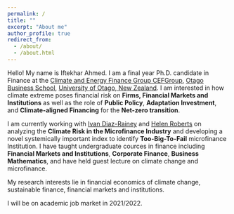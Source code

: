 ```yaml
---
permalink: /
title: ""
excerpt: "About me"
author_profile: true
redirect_from: 
  - /about/
  - /about.html
---
```


Hello! My name is Iftekhar Ahmed. I am a final year Ph.D. candidate in Finance at the [Climate and Energy Finance Group CEFGroup](https://blogs.otago.ac.nz/cefg/), [Otago Business School](https://www.otago.ac.nz/business/index.html), [University of Otago, New Zealand](https://www.otago.ac.nz/). I am interested in how climate extreme poses financial risk on **Firms, Financial Markets and Institutions** as well as the role of **Public Policy**, **Adaptation Investment**, and **Climate-aligned Financing** for the **Net-zero transition**.

I am currently working with [Ivan Diaz-Rainey](https://www.otago.ac.nz/accountancyfinance/staff/otago032953.html) and [Helen Roberts](https://www.otago.ac.nz/accountancyfinance/staff/helenroberts.html) on analyzing the **Climate Risk in the Microfinance Industry** and developing a novel systemically important index to identify **Too-Big-To-Fail** microfinance Institution. I have taught undergraduate cources in finance including **Financial Markets and Institutions**, **Corporate Finance**, **Business Mathematics**, and have held guest lecture on climate change and microfinance. 

My research interests lie in financial economics of climate change, sustainable finance, financial markets and institutions.

I will be on academic job market in 2021/2022.
